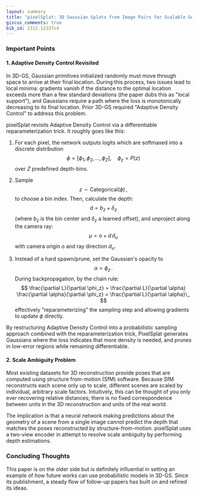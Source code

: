 ```yaml
---
layout: summary
title: "pixelSplat: 3D Gaussian Splats from Image Pairs for Scalable Generalizable 3D Reconstruction"
giscus_comments: true
bib_id: 2312.12337v4
---
```


### Important Points

#### 1. Adaptive Density Control Revisited

In 3D-GS, Gaussian primitives initialized randomly must move through space to arrive at their final location. During this process, two issues lead to local minima: gradients vanish if the distance to the optimal location exceeds more than a few standard deviations (the paper dubs this as "local support"), and Gaussians require a path where the loss is monotonically decreasing to its final location. Prior 3D-GS required "Adaptive Density Control" to address this problem. 

pixelSplat revisits Adaptive Density Control via a differentiable reparameterization trick. It roughly goes like this:

1. For each pixel, the network outputs logits which are softmaxed into a discrete distribution
   $$
   \phi = [\phi_1, \phi_2, \dots, \phi_Z], 
   \quad
   \phi_z = P(z)
   $$
   over $Z$ predefined depth-bins.

2. Sample
   $$
   z \sim \mathrm{Categorical}(\phi)\,,
   $$
   to choose a bin index. Then, calculate the depth:
   $$
   d = b_z + \delta_z
   $$
   (where $b_z$ is the bin center and $\delta_z$ a learned offset), and unproject along the camera ray:
   $$
   \mu = o + d \, d_u
   $$
   with camera origin $o$ and ray direction $d_u$.

3. Instead of a hard spawn/prune, set the Gaussian's opacity to
   $$
   \alpha = \phi_z\,.
   $$
   During backpropagation, by the chain rule:
   $$
   \frac{\partial L}{\partial \phi_z}
   = \frac{\partial L}{\partial \alpha}
     \frac{\partial \alpha}{\partial \phi_z}
   = \frac{\partial L}{\partial \alpha}\,,
   $$
   effectively "reparameterizing" the sampling step and allowing gradients to update $\phi$ directly.

By restructuring Adaptive Density Control into a probabilistic sampling approach combined with the reparameterization trick, PixelSplat generates Gaussians where the loss indicates that more density is needed, and prunes in low-error regions while remaining differentiable.

#### 2. Scale Ambiguity Problem

Most existing datasets for 3D reconstruction provide poses that are computed using structure from-motion (SfM) software. Because SfM reconstructs each scene
only up to scale, different scenes are scaled by individual, arbitrary scale factors. Intuitively, this can be thought of you only ever recovering relative distances; there is no fixed correspondence between units in the 3D reconstruction and units of the real world.

The implication is that a neural network making predictions about the geometry of a scene from a single image cannot predict the depth that matches the poses reconstructed by structure-from-motion. pixelSplat uses a two-view encoder in attempt to resolve scale ambiguity by performing depth estimations.

### Concluding Thoughts

This paper is on the older side but is definitely influential in setting an example of how future works can use probabilistic models in 3D-GS. Since its publishment, a steady flow of follow-up papers has built on and refined its ideas.
